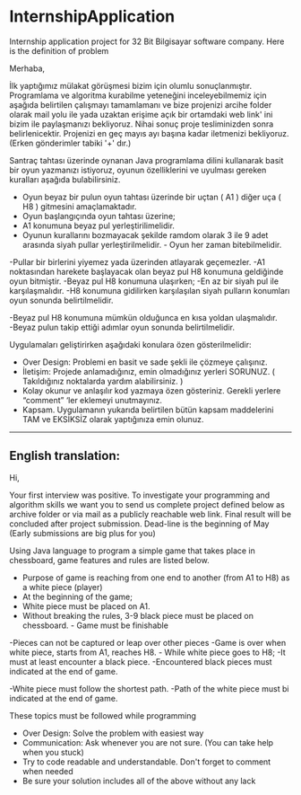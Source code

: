 # InternshipApplication
Internship application project for 32 Bit Bilgisayar software company. Here is the definition of problem

Merhaba, 

İlk yaptığımız mülakat görüşmesi bizim için olumlu sonuçlanmıştır. Programlama ve algoritma kurabilme yeteneğini inceleyebilmemiz için aşağıda belirtilen çalışmayı tamamlamanı ve bize projenizi arcihe folder olarak mail yolu ile yada uzaktan erişime açık bir ortamdaki web link' ini bizim ile paylaşmanızı bekliyoruz. Nihai sonuç proje tesliminizden sonra belirlenicektir. Projenizi en geç mayıs ayı başına kadar iletmenizi bekliyoruz. (Erken gönderimler tabiki '+' dır.)

Santraç tahtası üzerinde oynanan Java programlama dilini kullanarak basit bir oyun yazmanızı istiyoruz, oyunun özelliklerini ve uyulması gereken kuralları aşağıda bulabilirsiniz. 

- Oyun beyaz bir pulun oyun tahtası üzerinde bir uçtan ( A1 ) diğer uça ( H8 ) gitmesini amaçlamaktadır. 
- Oyun başlangıçında oyun tahtası üzerine; 
- A1 konumuna beyaz pul yerleştirilimelidir. 
- Oyunun kurallarını bozmayacak şekilde ramdom olarak 3 ile 9 adet arasında siyah pullar yerleştirilmelidir. 
        - Oyun her zaman bitebilmelidir. 

-Pullar bir birlerini yiyemez yada üzerinden atlayarak geçemezler. 
-A1 noktasından harekete başlayacak olan beyaz pul H8 konumuna geldiğinde oyun bitmiştir. 
        -Beyaz pul H8 konumuna ulaşırken; 
                -En az bir siyah pul ile karşılaşmalıdır. 
                -H8 konumuna gidilirken karşılaşılan siyah pulların konumları oyun sonunda belirtilmelidir. 

-Beyaz pul H8 konumuna mümkün olduğunca en kısa yoldan ulaşmalıdır.  
        -Beyaz pulun takip ettiği adımlar oyun sonunda belirtilmelidir. 


Uygulamaları geliştirirken aşağıdaki konulara özen gösterilmelidir: 
* Over Design: Problemi en basit ve sade şekli ile çözmeye çalışınız. 
* İletişim: Projede anlamadığınız, emin olmadığınız yerleri SORUNUZ. ( Takıldığınız noktalarda yardım alabilirsiniz. ) 
* Kolay okunur ve anlaşılır kod yazmaya özen gösteriniz. Gerekli yerlere “comment” ‘ler eklemeyi unutmayınız. 
* Kapsam. Uygulamanın yukarıda belirtilen bütün kapsam maddelerini TAM ve EKSİKSİZ olarak yaptığınıza emin olunuz. 



------
English translation:
------


Hi, 

Your first interview was positive. To investigate your programming and algorithm skills we want you to send us complete project defined below as archive folder or via mail as a publicly reachable web link. Final result will be concluded after project submission. Dead-line is the beginning of May (Early submissions are big plus for you)

Using Java language to program a simple game that takes place in chessboard, game features and rules are listed below.

- Purpose of game is reaching from one end to another (from A1 to H8) as a white piece (player)
- At the beginning of the game;
- White piece must be placed on A1.
- Without breaking the rules, 3-9 black piece must be placed on chessboard.
        - Game must be finishable
        
-Pieces can not be captured or leap over other pieces
-Game is over when white piece, starts from A1, reaches H8.
        - While white piece goes to H8;
                -It must at least encounter a black piece.
                -Encountered black pieces must indicated at the end of game.

-White piece must follow the shortest path.
        -Path of the white piece must bi indicated at the end of game.
        

These topics must be followed while programming
* Over Design: Solve the problem with easiest way 
* Communication: Ask whenever you are not sure. (You can take help when you stuck) 
* Try to code readable and understandable. Don't forget to comment when needed
* Be sure your solution includes all of the above without any lack

